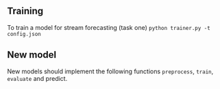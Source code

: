 ## Training 
To train a model for stream forecasting (task one) `python trainer.py -t config.json `

## New model 
New models should implement the following functions `preprocess`, `train`, `evaluate` and predict. 
